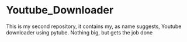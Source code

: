 # Youtube_Downloader
This is my second repository, it contains my, as name suggests, Youtube downloader using pytube. Nothing big, but gets the job done
